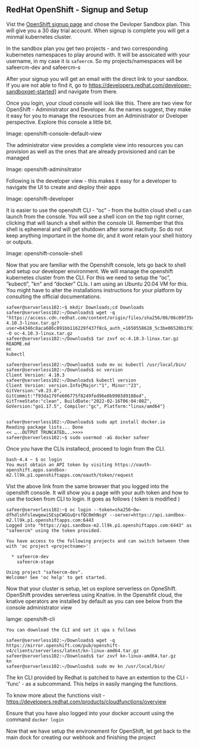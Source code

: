 ## RedHat OpenShift - Signup and Setup

Vist the [OpenShift signup page](https://www.redhat.com/en/technologies/cloud-computing/openshift/try-it) and chose the Devloper Sandbox plan.  This will give you a 30 day trial account.  When signup is complete you will get a minmal kubernetes cluster.

In the sandbox plan you get two projects - and two corresponding kubernetes namespaces to play around with.  It will be assoicated with your username, in my case it is `safeercm`.  So my projects/namespaces will be safeercm-dev and safeercm-s

After your signup you will get an email with the direct link to your sandbox.  If you are not able to find it, go to https://developers.redhat.com/developer-sandboxget-started] and navigate from there.

Once you login, your cloud console will look like this.  There are two view for OpenShift - Administrator and Developer.  As the names suggest, they make it easy for you to manage the resources from an Administrator or Dveloper perspective.  Explore this console a little bit.

Image: openshift-console-default-view

The administrator view provides a complete view into resources you can provision as well as the ones that are already provisioned and can be managed

Image: openshift-adminsitrator

Following is the developer view - this makes it easy for a developer to navigate the UI to create and deploy their apps

Image: openshift-developer

It is easier to use the openshift CLI - “oc” - from the builtin cloud shell u can launch from the console.  You will see a shell icon on the top right corner, clicking that will launch a shell within the console UI.  Remember that this shell is ephemeral and will get shutdown after some inactivity.  So do not keep anything important in the home dir, and it wont retain your shell history or outputs.

Image: openshift-console-shell

Now that you are familiar with the Openshift console, lets go back to shell and setup our developer environment.  We will manage the openshift kubernetes cluster from the CLI. For this we need to setup the “oc”, “kubectl”, "kn" and “docker” CLIs.  I am using an Ubuntu 20.04 VM for this.  You might have to alter the installations instructions for your platform by consulting the official documentations.

```
safeer@serverless102:~$ mkdir Downloads;cd Downloads
safeer@serverless102:~/Downloads$ wget -q "https://access.cdn.redhat.com/content/origin/files/sha256/06/06c09f35cd4f255188822b3e176e85e36bccce9f7c3edad239c0b6df5d067f51/oc-4.10.3-linux.tar.gz?user=b4346c8aca686c891bb116229f437f8c&_auth_=1650558628_5c3be06520b1f937271602b1114495d3" -O oc-4.10.3-linux.tar.gz
safeer@serverless102:~/Downloads$ tar zxvf oc-4.10.3-linux.tar.gz
README.md
oc
kubectl

safeer@serverless102:~/Downloads$ sudo mv oc kubectl /usr/local/bin/
safeer@serverless102:~/Downloads$ oc version
Client Version: 4.10.3
safeer@serverless102:~/Downloads$ kubectl version
Client Version: version.Info{Major:"1", Minor:"23", GitVersion:"v0.23.0", GitCommit:"f93da179fe606775f8249fed96e0b9903d9188ed", GitTreeState:"clean", BuildDate:"2022-02-16T06:04:08Z", GoVersion:"go1.17.5", Compiler:"gc", Platform:"linux/amd64"}


safeer@serverless102:~/Downloads$ sudo apt install docker.io
Reading package lists... Done
<< …..OUTPUT TRUNCATED…..>>>>
safeer@serverless102:~$ sudo usermod -aG docker safeer
````

Once you have the CLIs installecd, proceed to login from the CLI.  

```
bash-4.4 ~ $ oc login
You must obtain an API token by visiting https://oauth-openshift.apps.sandbox-m2.ll9k.p1.openshiftapps.com/oauth/token/request
```

Vist the above link from the same browser that you logged into the openshift console.  It will show you a page with your auth token and how to use the tocken from CLI to login.  It goes as follows ( token is modified )

```
safeer@serverless102:~$ oc login --token=sha256~Ow-dfhdlshfslewgewiSEspCWGGuQrsfQC0mhNsgY --server=https://api.sandbox-m2.ll9k.p1.openshiftapps.com:6443
Logged into "https://api.sandbox-m2.ll9k.p1.openshiftapps.com:6443" as "safeercm" using the token provided.

You have access to the following projects and can switch between them with 'oc project <projectname>':

  * safeercm-dev
    safeercm-stage

Using project "safeercm-dev".
Welcome! See 'oc help' to get started.

```
Now that your cluster is setup, let us explore serverless on OpneShift.  OpenShift provides serverless using Knative.  In the Openshfit cloud, the knative operators are installed by default as you can see below from the console administrator view

Iamge: openshift-cli

```
You can download the CLI and set it upa s follows

safeer@serverless102:~/Downloads$ wget -q https://mirror.openshift.com/pub/openshift-v4/clients/serverless/latest/kn-linux-amd64.tar.gz
safeer@serverless102:~/Downloads$ tar zxvf kn-linux-amd64.tar.gz
kn
safeer@serverless102:~/Downloads$ sudo mv kn /usr/local/bin/

````

The kn CLI provided by Redhat is patched to have an extention to the CLI - 'func' - as a subcommand.  This helps in easily manging the functions.

To know more about the functions visit - https://developers.redhat.com/products/cloudfunctions/overview

Ensure that you have also logged into your docker account using the command `docker login`

Now that we have setup the environement for OpenShift, let get back to the main dock for creating our webhook and finishing the project





